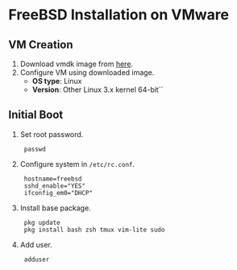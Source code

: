 # FreeBSD Installation on VMware

## VM Creation
1. Download vmdk image from [here](http://ftp.freebsd.org/pub/FreeBSD/snapshots/VM-IMAGES/10.0-RELEASE/amd64/Latest/).
2. Configure VM using downloaded image.
    - **OS type**: Linux
    - **Version**: Other Linux 3.x kernel 64-bit``

## Initial Boot

1. Set root password.

		passwd

2. Configure system in `/etc/rc.conf`.

		hostname=freebsd
		sshd_enable="YES"
		ifconfig_em0="DHCP"

1. Install base package.

		pkg update
		pkg install bash zsh tmux vim-lite sudo

1. Add user.

		adduser

